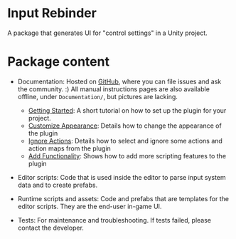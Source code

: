 # Input Rebinder
A package that generates UI for "control settings" in a Unity project.

# Package content
* Documentation: Hosted on [GitHub](https://xsongyangx.github.io/input-rebinder-doc/), where you can file issues and ask the community. :) All manual instructions pages are also available offline, under `Documentation/`, but pictures are lacking.
    * [Getting Started](Documentation/Getting_Started.md): A short tutorial on how to set up the plugin for your project.
    * [Customize Appearance](Documentation/Customize_Appearance.md): Details how to change the appearance of the plugin
    * [Ignore Actions](Documentation/Ignore_Actions.md): Details how to select and ignore some actions and action maps from the plugin
    * [Add Functionality](Documentation/Add_Functionality.md): Shows how to add more scripting features to the plugin 

* Editor scripts: Code that is used inside the editor to parse input system data and to create prefabs.
* Runtime scripts and assets: Code and prefabs that are templates for the editor scripts. They are the end-user in-game UI.
* Tests: For maintenance and troubleshooting. If tests failed, please contact the developer. 